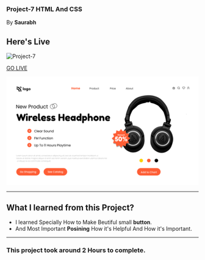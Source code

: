 ### Project-7 HTML And CSS

By **Saurabh**

## Here's Live

![Project-7](https://img.shields.io/badge/Project-7-orange)

[GO LIVE]("https://shopping-ineuron.netlify.app/")

![completeWebsite](./images/7.png)


***

## What I learned from this Project?

- I learned Specially How to Make Beutiful small **button**.
- And Most Important **Posining** How it's Helpful And How it's Important.


***

### This project took around **2 Hours** to complete.
